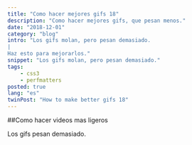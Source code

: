 ```yaml
---
title: "Como hacer mejores gifs 18"
description: "Como hacer mejores gifs, que pesan menos."
date: "2018-12-01"
category: "blog"
intro: "Los gifs molan, pero pesan demasiado.
|
Haz esto para mejorarlos."
snippet: "Los gifs molan, pero pesan demasiado."
tags:
    - css3
    - perfmatters
posted: true
lang: "es"
twinPost: "How to make better gifs 18"
---
```


##Como hacer videos mas ligeros

Los gifs pesan demasiado.